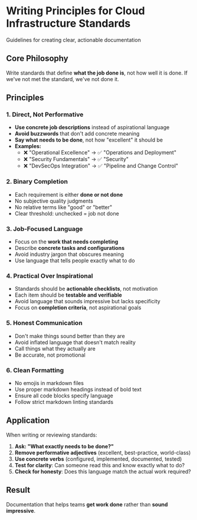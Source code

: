 # Writing Principles for Cloud Infrastructure Standards

Guidelines for creating clear, actionable documentation

## Core Philosophy

Write standards that define **what the job done is**, not how well it is done. If we've not met the standard, we've
not done it.

## Principles

### 1. Direct, Not Performative

- **Use concrete job descriptions** instead of aspirational language
- **Avoid buzzwords** that don't add concrete meaning
- **Say what needs to be done**, not how "excellent" it should be
- **Examples:**
  - ❌ "Operational Excellence" → ✅ "Operations and Deployment"
  - ❌ "Security Fundamentals" → ✅ "Security"
  - ❌ "DevSecOps Integration" → ✅ "Pipeline and Change Control"

### 2. Binary Completion

- Each requirement is either **done or not done**
- No subjective quality judgments
- No relative terms like "good" or "better"
- Clear threshold: unchecked = job not done

### 3. Job-Focused Language

- Focus on the **work that needs completing**
- Describe **concrete tasks and configurations**
- Avoid industry jargon that obscures meaning
- Use language that tells people exactly what to do

### 4. Practical Over Inspirational

- Standards should be **actionable checklists**, not motivation
- Each item should be **testable and verifiable**
- Avoid language that sounds impressive but lacks specificity
- Focus on **completion criteria**, not aspirational goals

### 5. Honest Communication

- Don't make things sound better than they are
- Avoid inflated language that doesn't match reality
- Call things what they actually are
- Be accurate, not promotional

### 6. Clean Formatting

- No emojis in markdown files
- Use proper markdown headings instead of bold text
- Ensure all code blocks specify language
- Follow strict markdown linting standards

## Application

When writing or reviewing standards:

1. **Ask: "What exactly needs to be done?"**
2. **Remove performative adjectives** (excellent, best-practice, world-class)
3. **Use concrete verbs** (configured, implemented, documented, tested)
4. **Test for clarity**: Can someone read this and know exactly what to do?
5. **Check for honesty**: Does this language match the actual work required?

## Result

Documentation that helps teams **get work done** rather than **sound impressive**.
